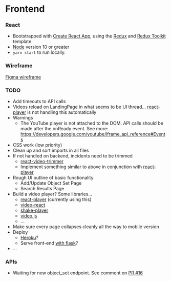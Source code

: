 # Frontend

### React

- Bootstrapped with [Create React App](https://github.com/facebook/create-react-app), using the [Redux](https://redux.js.org/) and [Redux Toolkit](https://redux-toolkit.js.org/) template.
- [Node](https://nodejs.org/en/) version 10 or greater
- `yarn start` to run locally.

### Wireframe

[Figma wireframe](https://www.figma.com/file/zwLgHEGFp7gkeKQ7k8zTEx/Panoptes-Wireframe?node-id=0%3A1)

### TODO

- Add timeouts to API calls
- Videos reload on LandingPage in what seems to be UI thread... [react-player](https://www.npmjs.com/package/react-player) is not handling this automatically
- Warnings
  - The YouTube player is not attached to the DOM. API calls should be made after the onReady event. See more: https://developers.google.com/youtube/iframe_api_reference#Events
- CSS work (low priority)
- Clean up and sort imports in all files
- If not handled on backend, incidents need to be trimmed
  - [react-video-trimmer](https://www.npmjs.com/package/react-video-trimmer)
  - Implement something similar to above in conjunction with [react-player](https://www.npmjs.com/package/react-player)
- Rough UI outline of basic functionality
  - Add/Update Object Set Page
  - Search Results Page
- Build a video player? Some libraries...
  - [react-player](https://www.npmjs.com/package/react-player) (currently using this)
  - [video-react](https://video-react.js.org/)
  - [shake-player](https://www.npmjs.com/package/shaka-player)
  - [video.js](https://www.npmjs.com/package/video.js)
  - ...
- Make sure every page collapses cleanly all the way to mobile version
- Deploy
  - [Heroku](https://www.heroku.com/)?
  - Serve front-end [with flask](https://stackoverflow.com/questions/44209978/serving-a-front-end-created-with-create-react-app-with-flask)?
- ...

### APIs

- Waiting for new object_set endpoint. See comment on [PR #16](https://github.com/theodorewahle/panoptes/pull/16)
